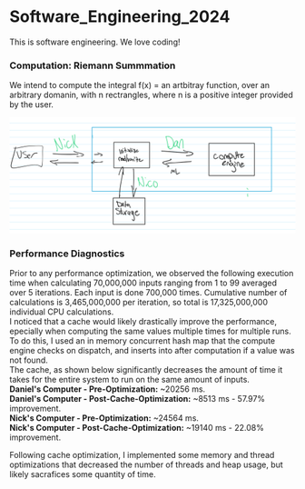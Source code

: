 # Software_Engineering_2024

This is software engineering. We love coding!

### Computation: Riemann Summmation
We intend to compute the integral f(x) = an artbitray function, over an arbitrary domanin, with n rectrangles, where n is a positive integer provided by the user.

![System Diagram 1](images/gh_API_diagram.png)


### Performance Diagnostics
Prior to any performance optimization, we observed the following execution time when calculating 70,000,000 inputs ranging from 1 to 99 averaged over 5 iterations. Each input is done 700,000 times. Cumulative number of calculations is 3,465,000,000 per iteration, so total is 17,325,000,000 individual CPU calculations.  
I noticed that a cache would likely drastically improve the performance, epecially when computing the same values multiple times for multiple runs. To do this, I used an in memory concurrent hash map that the compute engine checks on dispatch, and inserts into after computation if a value was not found.  
The cache, as shown below significantly decreases the amount of time it takes for the entire system to run on the same amount of inputs.    
**Daniel's Computer - Pre-Optimization:** ~20256 ms.  
**Daniel's Computer - Post-Cache-Optimization:** ~8513 ms - 57.97% improvement.  
**Nick's Computer - Pre-Optimization:** ~24564 ms.  
**Nick's Computer - Post-Cache-Optimization:**  ~19140 ms - 22.08% improvement.  

Following cache optimization, I implemented some memory and thread optimizations that decreased the number of threads and heap usage, but likely sacrafices some quantity of time.
